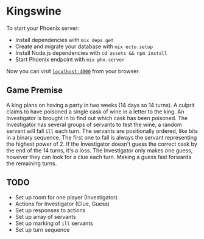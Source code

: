 # Kingswine

To start your Phoenix server:

  * Install dependencies with `mix deps.get`
  * Create and migrate your database with `mix ecto.setup`
  * Install Node.js dependencies with `cd assets && npm install`
  * Start Phoenix endpoint with `mix phx.server`

Now you can visit [`localhost:4000`](http://localhost:4000) from your browser.

## Game Premise
A king plans on having a party in two weeks (14 days so 14 turns).
A culprit claims to have poisoned a single cask of wine in a letter to the king. 
An Investigator is brought in to find out which cask has been poisoned.
The Investigator has several groups of servants to test the wine, a random servant will fall `ill` each turn.
The servants are positionally ordered, like bits in a binary sequence.
The first one to fall is always the servant representing the highest power of 2.
If the Investigator doesn't guess the correct cask by the end of the 14 turns, it's a loss.
The Investigator only makes one guess, however they can look for a clue each turn.
Making a guess fast forwards the remaining turns.

## TODO
- Set up room for one player (Investigator)
- Actions for Investigator (Clue, Guess)
- Set up responses to actions
- Set up array of servants
- Set up marking of `ill` servants
- Set up turn sequence

 

